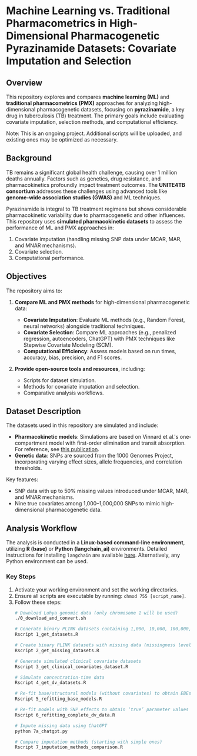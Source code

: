 # Machine Learning vs. Traditional Pharmacometrics in High-Dimensional Pharmacogenetic Pyrazinamide Datasets: Covariate Imputation and Selection

## Overview
This repository explores and compares **machine learning (ML)** and **traditional pharmacometrics (PMX)** approaches for analyzing high-dimensional pharmacogenetic datasets, focusing on **pyrazinamide**, a key drug in tuberculosis (TB) treatment. The primary goals include evaluating covariate imputation, selection methods, and computational efficiency. 

Note: This is an ongoing project. Additional scripts will be uploaded, and existing ones may be optimized as necessary.

## Background
TB remains a significant global health challenge, causing over 1 million deaths annually. Factors such as genetics, drug resistance, and pharmacokinetics profoundly impact treatment outcomes. The **UNITE4TB consortium** addresses these challenges using advanced tools like **genome-wide association studies (GWAS)** and ML techniques.

Pyrazinamide is integral to TB treatment regimens but shows considerable pharmacokinetic variability due to pharmacogenetic and other influences. This repository uses **simulated pharmacokinetic datasets** to assess the performance of ML and PMX approaches in:
1. Covariate imputation (handling missing SNP data under MCAR, MAR, and MNAR mechanisms).
2. Covariate selection.
3. Computational performance.

## Objectives
The repository aims to:
1. **Compare ML and PMX methods** for high-dimensional pharmacogenetic data:
   - **Covariate Imputation**: Evaluate ML methods (e.g., Random Forest, neural networks) alongside traditional techniques.
   - **Covariate Selection**: Compare ML approaches (e.g., penalized regression, autoencoders, ChatGPT) with PMX techniques like Stepwise Covariate Modeling (SCM).
   - **Computational Efficiency**: Assess models based on run times, accuracy, bias, precision, and F1 scores.

2. **Provide open-source tools and resources**, including:
   - Scripts for dataset simulation.
   - Methods for covariate imputation and selection.
   - Comparative analysis workflows.

## Dataset Description
The datasets used in this repository are simulated and include:
- **Pharmacokinetic models**: Simulations are based on Vinnard et al.'s one-compartment model with first-order elimination and transit absorption. For reference, see [this publication](https://pmc.ncbi.nlm.nih.gov/articles/PMC5667771/).
- **Genetic data**: SNPs are sourced from the 1000 Genomes Project, incorporating varying effect sizes, allele frequencies, and correlation thresholds.

Key features:
- SNP data with up to 50% missing values introduced under MCAR, MAR, and MNAR mechanisms.
- Nine true covariates among 1,000–1,000,000 SNPs to mimic high-dimensional pharmacogenetic data.

## Analysis Workflow
The analysis is conducted in a **Linux-based command-line environment**, utilizing **R (base)** or **Python (langchain_ai)** environments. Detailed instructions for installing `langchain` are available [here](https://github.com/langchain-ai/langchain). Alternatively, any Python environment can be used. 

### Key Steps
1. Activate your working environment and set the working directories.
2. Ensure all scripts are executable by running: `chmod 755 [script_name]`.
3. Follow these steps:
   ```bash
   # Download Luhya genomic data (only chromosome 1 will be used)
   ./0_download_and_convert.sh

   # Generate binary PLINK datasets containing 1,000, 10,000, 100,000, and 1,000,000 SNPs
   Rscript 1_get_datasets.R

   # Create binary PLINK datasets with missing data (missingness levels: 5%, 10%, 20%, 50%) under MCAR, MAR, MNAR
   Rscript 2_get_missing_datasets.R

   # Generate simulated clinical covariate datasets
   Rscript 3_get_clinical_covariates_dataset.R

   # Simulate concentration-time data
   Rscript 4_get_dv_datasets.R

   # Re-fit base/structural models (without covariates) to obtain EBEs and investigate ETA shrinkage
   Rscript 5_refitting_base_models.R

   # Re-fit models with SNP effects to obtain ‘true’ parameter values (without missing data)
   Rscript 6_refitting_complete_dv_data.R

   # Impute missing data using ChatGPT
   python 7a_chatgpt.py

   # Compare imputation methods (starting with simple ones)
   Rscript 7_imputation_methods_comparison.R
